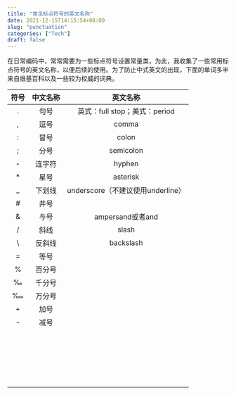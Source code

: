 ```yaml
---
title: "常见标点符号的英文名称"
date: 2021-12-15T14:15:54+08:00
slug: "punctuation"
categories: ["Tech"]
draft: false
---
```


在日常编码中，常常需要为一些标点符号设置常量类，为此，我收集了一些常用标点符号的英文名称，以便后续的使用。为了防止中式英文的出现，下面的单词多半来自维基百科以及一些较为权威的词典。



| 符号 | 中文名称 |             英文名称              |
| :--: | :------: | :-------------------------------: |
|  .   |   句号   |   英式：full stop；美式：period   |
|  ,   |   逗号   |               comma               |
|  :   |   冒号   |               colon               |
|  ;   |   分号   |             semicolon             |
|  -   |  连字符  |              hyphen               |
|  *   |   星号   |             asterisk              |
|  _   |  下划线  | underscore（不建议使用underline） |
|  #   |   井号   |                                   |
|  &   |   与号   |         ampersand或者and          |
|  /   |   斜线   |               slash               |
|  \   |  反斜线  |             backslash             |
|  =   |   等号   |                                   |
|  %   |  百分号  |                                   |
|  ‰   |  千分号  |                                   |
|  ‱   |  万分号  |                                   |
|  +   |   加号   |                                   |
|  -   |   减号   |                                   |
|      |          |                                   |
|      |          |                                   |
|      |          |                                   |
|      |          |                                   |
|      |          |                                   |
|      |          |                                   |
|      |          |                                   |
|      |          |                                   |
|      |          |                                   |
|      |          |                                   |
|      |          |                                   |
|      |          |                                   |
|      |          |                                   |
|      |          |                                   |
|      |          |                                   |
|      |          |                                   |
|      |          |                                   |
|      |          |                                   |
|      |          |                                   |
|      |          |                                   |
|      |          |                                   |
|      |          |                                   |


